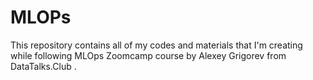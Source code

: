 # MLOPs
 This repository contains all of my codes and materials that I'm creating while following MLOps Zoomcamp course by Alexey Grigorev from DataTalks.Club . 
